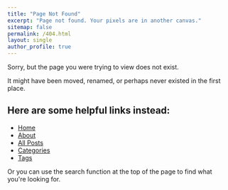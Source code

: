 ```yaml
---
title: "Page Not Found"
excerpt: "Page not found. Your pixels are in another canvas."
sitemap: false
permalink: /404.html
layout: single
author_profile: true
---
```


Sorry, but the page you were trying to view does not exist.

It might have been moved, renamed, or perhaps never existed in the first place.

## Here are some helpful links instead:

- [Home](/)
- [About](/about/)
- [All Posts](/posts/)
- [Categories](/categories/)
- [Tags](/tags/)

Or you can use the search function at the top of the page to find what you're looking for.
